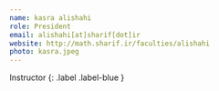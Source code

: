 ```yaml
---
name: kasra alishahi
role: President
email: alishahi[at]sharif[dot]ir
website: http://math.sharif.ir/faculties/alishahi
photo: kasra.jpeg
---
```


Instructor
{: .label .label-blue }
